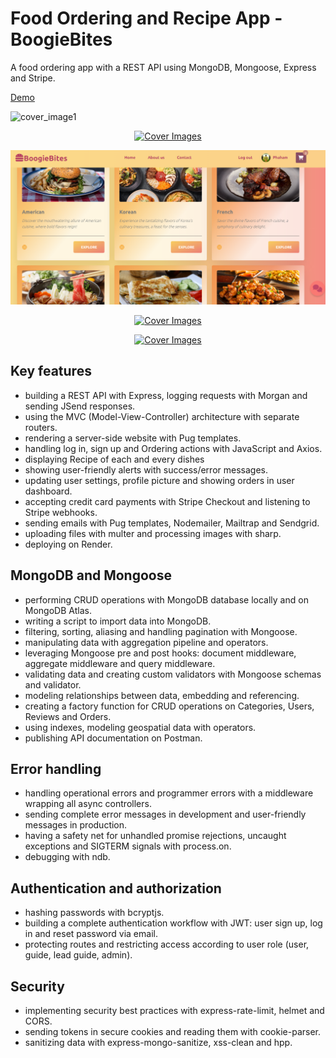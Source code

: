 # Food Ordering and Recipe App - BoogieBites

A food ordering app with a REST API using MongoDB, Mongoose, Express and Stripe.

[Demo](https://boogiebites.onrender.com/)

![cover_image1](https://i2.paste.pics/OR9TW.png)
<!--   </a>
</p> -->
<p align="center">
  <a href="https://boogiebites.onrender.com/">
    <img src="/img/boogiebites1.png" alt="Cover Images">
  </a>
</p>
<p align="center">
  <a href="https://boogiebites.onrender.com/">
    <img src="/public/img/boogiebites1.png" alt="Cover Images">
  </a>
</p>
<p align="center">
  <a href="https://boogiebites.onrender.com/">
    <img src="/img/boogiebites1.png" alt="Cover Images">
  </a>
</p>
<p align="center">
  <a href="https://boogiebites.onrender.com/">
    <img src="/img/boogiebites1.png" alt="Cover Images">
  </a>
</p>

## Key features

- building a REST API with Express, logging requests with Morgan and sending JSend responses.
- using the MVC (Model-View-Controller) architecture with separate routers.
- rendering a server-side website with Pug templates.
- handling log in, sign up and Ordering actions with JavaScript and Axios.
- displaying Recipe of each and every dishes
- showing user-friendly alerts with success/error messages.
- updating user settings, profile picture and showing orders in user dashboard.
- accepting credit card payments with Stripe Checkout and listening to Stripe webhooks.
- sending emails with Pug templates, Nodemailer, Mailtrap and Sendgrid.
- uploading files with multer and processing images with sharp.
- deploying on Render.

## MongoDB and Mongoose

- performing CRUD operations with MongoDB database locally and on MongoDB Atlas.
- writing a script to import data into MongoDB.
- filtering, sorting, aliasing and handling pagination with Mongoose.
- manipulating data with aggregation pipeline and operators.
- leveraging Mongoose pre and post hooks: document middleware, aggregate middleware and query middleware.
- validating data and creating custom validators with Mongoose schemas and validator.
- modeling relationships between data, embedding and referencing.
- creating a factory function for CRUD operations on Categories, Users, Reviews and Orders.
- using indexes, modeling geospatial data with operators.
- publishing API documentation on Postman.

## Error handling

- handling operational errors and programmer errors with a middleware wrapping all async controllers.
- sending complete error messages in development and user-friendly messages in production.
- having a safety net for unhandled promise rejections, uncaught exceptions and SIGTERM signals with process.on.
- debugging with ndb.

## Authentication and authorization

- hashing passwords with bcryptjs.
- building a complete authentication workflow with JWT: user sign up, log in and reset password via email.
- protecting routes and restricting access according to user role (user, guide, lead guide, admin).

## Security

- implementing security best practices with express-rate-limit, helmet and CORS.
- sending tokens in secure cookies and reading them with cookie-parser.
- sanitizing data with express-mongo-sanitize, xss-clean and hpp.

